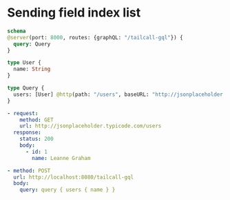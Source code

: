 # Sending field index list

```graphql @config
schema 
@server(port: 8000, routes: {graphQL: "/tailcall-gql"}) {
  query: Query
}

type User {
  name: String
}

type Query {
  users: [User] @http(path: "/users", baseURL: "http://jsonplaceholder.typicode.com")
}
```

```yml @mock
- request:
    method: GET
    url: http://jsonplaceholder.typicode.com/users
  response:
    status: 200
    body:
      - id: 1
        name: Leanne Graham
```

```yml @test
- method: POST
  url: http://localhost:8080/tailcall-gql
  body:
    query: query { users { name } }
```

